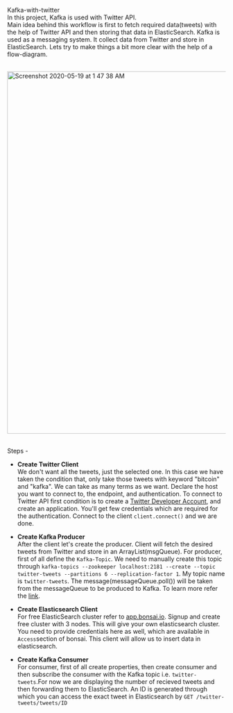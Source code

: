  Kafka-with-twitter <br>
 In this project, Kafka is used
  with Twitter API. <br>
  Main idea behind this workflow is first to fetch required data(tweets) with the help of Twitter API and then storing that data in 
  ElasticSearch. Kafka is used as a messaging system. It collect data from Twitter and store in ElasticSearch. Lets try to make things a bit more clear with the help of a flow-diagram.<br>
 
 <br>
 <img width="835" alt="Screenshot 2020-05-19 at 1 47 38 AM" src="https://user-images.githubusercontent.com/25201552/82255734-c47bf180-9972-11ea-9164-8e594afac7ca.png">
 

 
 
 
 
 <br>
 <br>
 
 Steps -
 * <b>Create Twitter Client </b><br>
 We don't want all the tweets, just the selected one. In this case we have taken the condition that, only take those tweets 
 with keyword "bitcoin" and "kafka". We can take as many terms as we want. Declare the host you want to connect to, the endpoint, and authentication.
 To connect to Twitter API first condition is to create a [Twitter Developer Account](https://developer.twitter.com/en), and create an application.
 You'll get few credentials which are required for the authentication. Connect to the client `client.connect()` and we are done. <br>
 
 * <b>Create Kafka Producer</b> <br>
 After the client let's create the producer. Client will fetch the desired tweets from Twitter and store in an ArrayList(msgQueue).
 For producer, first of all define the `Kafka-Topic`. We need to manually create this topic through `kafka-topics --zookeeper localhost:2181 --create --topic twitter-tweets --partitions 6 --replication-factor 1`.
 My topic name is `twitter-tweets`. The message(messageQueue.poll()) will be taken from the messageQueue to be produced to Kafka. To learn more refer the [link](https://docs.confluent.io/current/clients/java.html). <br>
 
 * <b>Create Elasticsearch Client</b> <br>
 For free ElasticSearch cluster refer to [app.bonsai.io](https://bonsai.io/). Signup and create free cluster with 3 nodes. This will give your own elasticsearch cluster.
 You need to provide credentials here as well, which are available in `Access`section of bonsai. This client will allow us to insert data in elasticsearch.<br>
 
 * <b>Create Kafka Consumer</b> <br>
 For consumer, first of all create properties, then create consumer and then subscribe the consumer with the 
 Kafka topic i.e. `twitter-tweets`.For now we are displaying the number of recieved tweets and then forwarding them to 
 ElasticSearch. An ID is generated through which you can access the exact tweet in Elasticsearch by `GET /twitter-tweets/tweets/ID`
 <br>
                                                                                                      
 
 
 
 
 
 
 
 
 
 
 
 
 
 
 
 
 
 
 